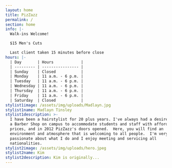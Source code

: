 ```yaml
---
layout: home
title: PizZazz
permalink: /
section: home
info: |-
  Walk-ins Welcome!

  $15 Men's Cuts

  Last client taken 15 minutes before close
hours: |-
  | Day       | Hours            |
  | --------- | ---------------- |
  | Sunday    | Closed           |
  | Monday    | 11 a.m. - 6 p.m. |
  | Tuesday   | 11 a.m. - 6 p.m. |
  | Wednesday | 11 a.m. - 6 p.m. |
  | Thursday  | 11 a.m. - 6 p.m. |
  | Friday    | 11 a.m. - 6 p.m. |
  | Saturday  | Closed           |
stylist1image: /assets/img/uploads/Madlayn.jpg
stylist1name: Madlayn Tinsley
stylist1description: >-
  I have been a hairstylist for 20 plus years. I've always had a desire to open
  a Barber Shop on campus to accommodate students and staff with affordable
  prices, and in 2012 PizZazz's doors opened.  Here, you will find an
  environment and atmosphere that is welcoming to all people.  I'm very
  passionate about what I do and I enjoy meeting and servicing all
  nationalities.
stylist2image: /assets/img/uploads/hero.jpeg
stylist2name: Kim
stylist2description: Kim is originally...
---
```


